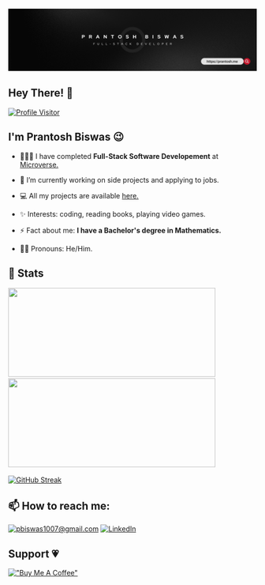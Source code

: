 ![Banner](https://github.com/PrantoshB/PrantoshB/blob/master/Full-Stack%20developer.png)

<h2>Hey There! 👋</h2>

[![Profile Visitor](https://komarev.com/ghpvc/?username=PrantoshB&color=brightgreen)](https://github.com/PrantoshB)
## I'm Prantosh Biswas 😉


- 👨🏻‍💻 I have completed **Full-Stack Software Developement** at [Microverse.](https://www.microverse.org/?grsf=prantosh-ck1wny)

- 🌱 I’m currently working on side projects and applying to jobs.

- 💻 All my projects are available [here.](https://github.com/PrantoshB?tab=repositories)

- ✨ Interests: coding, reading books, playing video games.

- ⚡ Fact about me: **I have a Bachelor's degree in Mathematics.**

- 🧔🏻 Pronouns: He/Him.


<h2>🚀 Stats</h2>

<div>
  <img height="180" width="420" src="https://github-readme-stats-eight-theta.vercel.app/api?username=PrantoshB&show_icons=true&theme=nightowl&count_private=true"/>
  <img height="180" width="420" src="https://github-readme-stats.vercel.app/api/top-langs/?username=PrantoshB&show_icons=true&theme=nightowl&layout=compact&count_prrivate=true"/>
</div>

[![GitHub Streak](https://streak-stats.demolab.com?user=prantoshb&theme=radical&card_width=799)](https://git.io/streak-stats)


<h2>📫 How to reach me:</h2>

<a href="mailto:pbiswas1007@gmail.com">![pbiswas1007@gmail.com](https://img.shields.io/badge/Gmail-D14836?style=for-the-badge&logo=gmail&logoColor=white)</a> <a href="https://www.linkedin.com/in/prantosh/">![LinkedIn](https://img.shields.io/badge/LinkedIn-0077B5?style=for-the-badge&logo=linkedin&logoColor=white)</a>

<h2>Support 💗</h2>

[!["Buy Me A Coffee"](https://www.buymeacoffee.com/assets/img/custom_images/orange_img.png)](https://www.buymeacoffee.com/prantosh)


